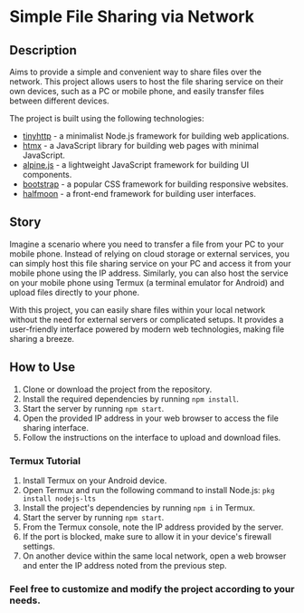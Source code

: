 # Simple File Sharing via Network

## Description

Aims to provide a simple and convenient way to share files over the network. This project allows users to host the file sharing service on their own devices, such as a PC or mobile phone, and easily transfer files between different devices.

The project is built using the following technologies:

- [tinyhttp](https://tinyhttp.v1rtl.site/) - a minimalist Node.js framework for building web applications.
- [htmx](https://htmx.org/)  - a JavaScript library for building web pages with minimal JavaScript.
- [alpine.js](https://github.com/alpinejs/alpine) - a lightweight JavaScript framework for building UI components.
- [bootstrap](https://getbootstrap.com/) - a popular CSS framework for building responsive websites.
- [halfmoon](https://www.gethalfmoon.com/) - a front-end framework for building user interfaces.

## Story

Imagine a scenario where you need to transfer a file from your PC to your mobile phone. Instead of relying on cloud storage or external services, you can simply host this file sharing service on your PC and access it from your mobile phone using the IP address. Similarly, you can also host the service on your mobile phone using Termux (a terminal emulator for Android) and upload files directly to your phone.

With this project, you can easily share files within your local network without the need for external servers or complicated setups. It provides a user-friendly interface powered by modern web technologies, making file sharing a breeze.

## How to Use

1. Clone or download the project from the repository.
2. Install the required dependencies by running `npm install`.
3. Start the server by running `npm start`.
4. Open the provided IP address in your web browser to access the file sharing interface.
5. Follow the instructions on the interface to upload and download files.

### Termux Tutorial

1. Install Termux on your Android device.
2. Open Termux and run the following command to install Node.js: `pkg install nodejs-lts`
3. Install the project's dependencies by running `npm i` in Termux.
4. Start the server by running `npm start`.
5. From the Termux console, note the IP address provided by the server.
6. If the port is blocked, make sure to allow it in your device's firewall settings.
7. On another device within the same local network, open a web browser and enter the IP address noted from the previous step.


### Feel free to customize and modify the project according to your needs.